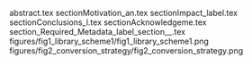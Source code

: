 abstract.tex
sectionMotivation_an.tex
sectionImpact_label.tex
sectionConclusions_l.tex
sectionAcknowledgeme.tex
section_Required_Metadata_label_section__.tex
figures/fig1_library_scheme1/fig1_library_scheme1.png
figures/fig2_conversion_strategy/fig2_conversion_strategy.png